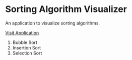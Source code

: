 # Sorting Algorithm Visualizer

An application to visualize sorting algorithms.

[Visit Application]()

1. Bubble Sort
2. Insertion Sort
3. Selection Sort